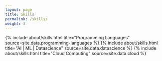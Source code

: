 ```yaml
---
layout: page
title: Skills
permalink: /skills/
weight: 3
---
```


<div class="row">
{% include about/skills.html title="Programming Languages" source=site.data.programming-languages %}
{% include about/skills.html title="AI | ML | Datascience" source=site.data.datascience %}  
{% include about/skills.html title="Cloud Computing" source=site.data.cloud %}  
</div>
